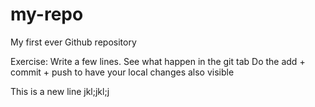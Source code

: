 # my-repo
My first ever Github repository

Exercise:
Write a few lines.
See what happen in the git tab
Do the add + commit + push to have your local changes also visible 

This is a new line jkl;jkl;j
